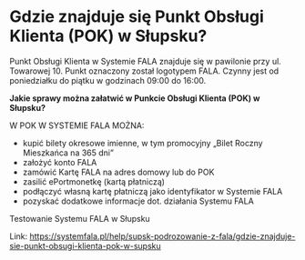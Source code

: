 # Gdzie znajduje się Punkt Obsługi Klienta (POK) w Słupsku?


Punkt Obsługi Klienta w Systemie FALA znajduje się w pawilonie przy ul. Towarowej 10\. Punkt oznaczony został logotypem FALA. Czynny jest od poniedziałku do piątku w godzinach 09:00 do 16:00\.


**Jakie sprawy można załatwić w Punkcie Obsługi Klienta (POK) w Słupsku?**


W POK W SYSTEMIE FALA MOŻNA:


* kupić bilety okresowe imienne, w tym promocyjny „Bilet Roczny Mieszkańca na 365 dni”
* założyć konto FALA
* zamówić Kartę FALA na adres domowy lub do POK
* zasilić ePortmonetkę (kartą płatniczą)
* podłączyć własną kartę płatniczą jako identyfikator w Systemie FALA
* pozyskać dodatkowe informacje dot. działania Systemu FALA


Testowanie Systemu FALA w Słupsku




Link: https://systemfala.pl/help/supsk-podrozowanie-z-fala/gdzie-znajduje-sie-punkt-obsugi-klienta-pok-w-supsku
